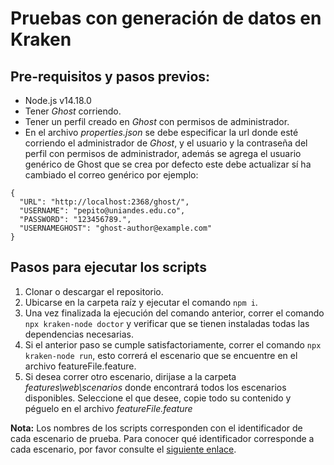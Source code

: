 #  Pruebas con generación de datos en Kraken

## Pre-requisitos y pasos previos:
- Node.js v14.18.0
- Tener *Ghost* corriendo.
- Tener un perfil creado en *Ghost* con permisos de administrador.
- En el archivo *properties.json* se debe especificar la url donde esté corriendo el administrador de *Ghost*, y el usuario y la contraseña del perfil con permisos de administrador, además se agrega el usuario genérico de Ghost que se crea por defecto este debe actualizar sí ha cambiado el correo genérico  por ejemplo:
~~~
{
  "URL": "http://localhost:2368/ghost/",
  "USERNAME": "pepito@uniandes.edu.co",
  "PASSWORD": "123456789.",
  "USERNAMEGHOST": "ghost-author@example.com"
}
~~~

## Pasos para ejecutar los scripts
1. Clonar o descargar el repositorio.
2. Ubicarse en la carpeta raíz y ejecutar el comando `npm i`.
3. Una vez finalizada la ejecución del comando anterior, correr el comando `npx kraken-node doctor` y verificar que se tienen instaladas todas las dependencias necesarias.
4. Si el anterior paso se cumple satisfactoriamente, correr el comando `npx kraken-node run`, esto correrá el escenario que se encuentre en el archivo featureFile.feature.
5. Si desea correr otro escenario, dirijase a la carpeta *features\web\scenarios* donde encontrará todos los escenarios disponibles. Seleccione el que desee, copie todo su contenido y péguelo en el archivo *featureFile.feature*

**Nota:** Los nombres de los scripts corresponden con el identificador de cada escenario de prueba. Para conocer qué identificador corresponde a cada escenario, por favor consulte el [siguiente enlace](https://uniandes-my.sharepoint.com/:x:/g/personal/ld_molina11_uniandes_edu_co/EQLNOAClGmZPqHEsnikAkTwBQ5vvZPJeeqVltoQnUci4pw?e=LltiaR).
